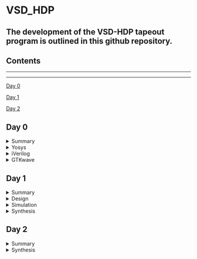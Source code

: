 # VSD_HDP

## The development of the **VSD-HDP** tapeout program is outlined in this github repository. 

## Contents

***
***
[Day 0](#day-0)
 
[Day 1](#day-1)

[Day 2](#day-2)

## Day 0

<details>
 <summary> Summary </summary>


  System/Tools setup. Installed all necessary tools and is shown below.

</details>	


<details>
 <summary> Yosys </summary>

 Installed Yosys using the commands specified in system check and tool installation document.

 `code`

  
  ``` zsh
  $ git clone https://github.com/YosysHQ/yosys.git
  $ cd yosys
  $ sudo apt install make (If make is not installed please install it) 
  $ sudo apt-get install build-essential clang bison flex \
      libreadline-dev gawk tcl-dev libffi-dev git \
      graphviz xdot pkg-config python3 libboost-system-dev \
      libboost-python-dev libboost-filesystem-dev zlib1g-dev
  $ make config-gcc
  $ make 
  $ sudo make install
  ```

Screenshot of tool launching

![Screenshot from 2023-08-11 16-23-16](https://github.com/fall1n7/vsd_hdp/assets/140475909/c172e242-3266-4af6-aa4b-bc75a234932c)

</details>	

<details>
 <summary> iVerilog </summary>

 Installed iVerilog using the commands specified in system check and tool installation document.

 `code`

  ```zsh

   sudo apt-get install iverilog

  ```
Screenshot of tool launching


![Screenshot from 2023-08-11 16-31-59](https://github.com/fall1n7/vsd_hdp/assets/140475909/72811e7a-cd13-4a99-9b7e-b34b8cf46787)


</details>	

<details>
 <summary> GTKwave </summary>

Installed gtkwave using the commands specified in system check and tool installation document.

 `code`

  ```zsh

   sudo apt install gtkwave

  ```
Screenshot of tool launching


![Screenshot from 2023-08-11 16-37-56](https://github.com/fall1n7/vsd_hdp/assets/140475909/44d9f725-a7cc-4932-b734-6b2f75fd1bfa)

</details>	

## Day 1

<details>
 <summary> Summary </summary>

 Introduction to Verilog RTL Design and Synthesis.

 + Brief introduction about on what is a simulator, Design, Verification Environment(Testbench) and Synthesis process.
   
    * The Design and the Testbench are the inputs to a Simulator(iverilog) which gives the output as a value change dump file(VCD) which is then read gtkwave
      to see the waveform and verify the functionality of the design.
    * The Design and the .lib are the inputs to the synthesizer(Yosys) which gives the output as netlist. The netlist is then compared with the testbench using
      iverilog to verify the functionality of the generated netlist.
    * Used an example of a 2:1 MUX for simulation and synthesis using iverilog and Yosys.

 </details>	

 <details>
  <summary> Design </summary>

 The verilog design and the library files were cloned from this repo : https://github.com/kunalg123/sky130RTLDesignAndSynthesisWorkshop.git

 The example used in this module is good_mux.v

 </details>	

 <details>
  <summary> Simulation </summary>

 The simulation of the verilog file was done using iverilog and the vcd file is read using gtkwave followed by verification of the functionality of the design.
  + commands used `code`
  ```bash
  iverilog <name verilog: good_mux.v> <name testbench: tb_good_mux.v>
  ./a.out
  gtkwave tb_good_mux.vcd
  ```
  + Simulation Results
   ![Screenshot from 2023-08-10 12-22-01](https://github.com/fall1n7/vsd_hdp/assets/140475909/eaf8d3ea-5676-45e9-95d2-f0e3b941e287)

</details>

<details>
 <summary> Synthesis </summary>

 The synthesis was done using Yosys and netlist was generated. 
  + commands used - Synthesis `code`
  ```bash
  yosys> read_liberty -lib <path to lib file>
  yosys> read_verilog <path to verilog file>
  yosys> synth -top <top_module_name> 
  yosys> abc -liberty <path to lib file>
  yosys> show
  ```
  Synthesis Result
   ![Screenshot from 2023-08-10 23-25-53](https://github.com/fall1n7/vsd_hdp/assets/140475909/7621e845-d200-480a-95bb-e60c9392fc54)

  + Commands used - Netlist Generation  `code`
  ```bash
  yosys> write_verilog <file_name_netlist.v>
  yosys> write_verilog -noattr <file_name_netlist.v>
  ```
  Generated Netlist 
   ![Screenshot from 2023-08-10 23-53-26](https://github.com/fall1n7/vsd_hdp/assets/140475909/864e2d99-25fb-4658-982b-e60ada89a0de)

 </details>

 ## Day 2

 <details>
 <summary> Summary </summary>

 Introduction to timing.libs

 + Brief Introduction was given on the following:
   * What is a .lib file?
   * Why different flavours of standard cells are required?
   * What is setup time, hold time and timing violations
   * Faster vs Slower cells
   * Selection of cells - synthesis constraints
   * PVT Corners
   * Informations in .lib file
   * Hierarachial vs Flat synthesis
   * Why flipflops?
   * Custom Optimisation
  
</details>

<details>
 <summary> Synthesis </summary>

 The Synthesys was performed using the following code
  
 + commands used - Synthesis `code`
  ```bash
  yosys> read_liberty -lib <path to lib file>
  yosys> read_verilog <path to verilog file>
  yosys> synth -top <top_module_name> 
  yosys> abc -liberty <path to lib file>
  yosys> show
  ```
Synthesis Result 

 ![Screenshot from 2023-08-21 19-26-36](https://github.com/fall1n7/vsd_hdp/assets/140475909/0bcf86e4-bed3-4c99-9ae8-42107faccd54)

Netlist 

 ![Screenshot from 2023-08-25 14-55-25](https://github.com/fall1n7/vsd_hdp/assets/140475909/92606e13-92e6-493d-a4b4-59ac96c935f8)


Flat version of synthesis

+ commands used - Synthesis `code`
 ```bash
yosys> flatten
yosys> write_verilog -noattr <file name>
```
Synthesis Result 

 ![Screenshot from 2023-08-25 14-59-08](https://github.com/fall1n7/vsd_hdp/assets/140475909/c79944aa-fbbd-4b6f-86ef-85c17050eeed)

Netlist 

 ![Screenshot from 2023-08-25 15-01-49](https://github.com/fall1n7/vsd_hdp/assets/140475909/fab1abe4-18a8-43f6-b146-bffd72a47af0)

 


 


 



       
 






